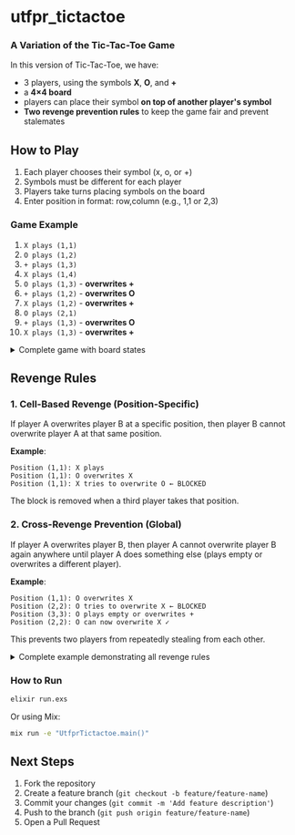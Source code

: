 # utfpr_tictactoe

### A Variation of the Tic-Tac-Toe Game

In this version of Tic-Tac-Toe, we have:

* 3 players, using the symbols **X**, **O**, and **+**
* a **4×4 board**
* players can place their symbol **on top of another player's symbol**
* **Two revenge prevention rules** to keep the game fair and prevent stalemates

## How to Play

1. Each player chooses their symbol (x, o, or +)
2. Symbols must be different for each player
3. Players take turns placing symbols on the board
4. Enter position in format: row,column (e.g., 1,1 or 2,3)

### Game Example

1. `X plays (1,1)`
2. `O plays (1,2)`
3. `+ plays (1,3)`
4. `X plays (1,4)`
5. `O plays (1,3)` - **overwrites \+**
6. `+ plays (1,2)` - **overwrites O**
7. `X plays (1,2)` - **overwrites \+**
8. `O plays (2,1)`
9. `+ plays (1,3)` - **overwrites O**
10. `X plays (1,3)` - **overwrites \+**

<details>
<summary>Complete game with board states</summary>

1. `X plays (1,1)`

|   | 1 | 2 | 3 | 4 |
|---|---|---|---|---|
| 1 | X |   |   |   |
| 2 |   |   |   |   |
| 3 |   |   |   |   |
| 4 |   |   |   |   |

2. `O plays (1,2)`

|   | 1 | 2 | 3 | 4 |
|---|---|---|---|---|
| 1 | X | O |   |   |
| 2 |   |   |   |   |
| 3 |   |   |   |   |
| 4 |   |   |   |   |

3. `+ plays (1,3)`

|   | 1 | 2 | 3 | 4 |
|---|---|---|---|---|
| 1 | X | O | + |   |
| 2 |   |   |   |   |
| 3 |   |   |   |   |
| 4 |   |   |   |   |

4. `X plays (1,4)`

|   | 1 | 2 | 3 | 4 |
|---|---|---|---|---|
| 1 | X | O | + | X |
| 2 |   |   |   |   |
| 3 |   |   |   |   |
| 4 |   |   |   |   |

5. `O plays (1,3)` - **overwrites +**

|   | 1 | 2 | 3 | 4 |
|---|---|---|---|---|
| 1 | X | O | O | X |
| 2 |   |   |   |   |
| 3 |   |   |   |   |
| 4 |   |   |   |   |

6. `+ plays (1,2)` - **overwrites O**

|   | 1 | 2 | 3 | 4 |
|---|---|---|---|---|
| 1 | X | + | O | X |
| 2 |   |   |   |   |
| 3 |   |   |   |   |
| 4 |   |   |   |   |

7. `X plays (1,2)` - **overwrites +**

|   | 1 | 2 | 3 | 4 |
|---|---|---|---|---|
| 1 | X | X | O | X |
| 2 |   |   |   |   |
| 3 |   |   |   |   |
| 4 |   |   |   |   |

8. `O plays (2,1)`

|   | 1 | 2 | 3 | 4 |
|---|---|---|---|---|
| 1 | X | X | O | X |
| 2 | O |   |   |   |
| 3 |   |   |   |   |
| 4 |   |   |   |   |

9. `+ plays (1,3)` - **overwrites O**

|   | 1 | 2 | 3 | 4 |
|---|---|---|---|---|
| 1 | X | X | + | X |
| 2 | O |   |   |   |
| 3 |   |   |   |   |
| 4 |   |   |   |   |

10. `X plays (1,3)` - **overwrites +**

|   | 1 | 2 | 3 | 4 |
|---|---|---|---|---|
| 1 | X | X | X | X |
| 2 | O |   |   |   |
| 3 |   |   |   |   |
| 4 |   |   |   |   |

**Winner: X** (row 1 complete)

</details>

## Revenge Rules

### 1. Cell-Based Revenge (Position-Specific)

If player A overwrites player B at a specific position, then player B cannot overwrite player A at that same position.

**Example**:
```
Position (1,1): X plays
Position (1,1): O overwrites X
Position (1,1): X tries to overwrite O ← BLOCKED
```

The block is removed when a third player takes that position.

### 2. Cross-Revenge Prevention (Global)

If player A overwrites player B, then player A cannot overwrite player B again anywhere until player A does something else (plays empty or overwrites a different player).

**Example**:
```
Position (1,1): O overwrites X
Position (2,2): O tries to overwrite X ← BLOCKED
Position (3,3): O plays empty or overwrites +
Position (2,2): O can now overwrite X ✓
```

This prevents two players from repeatedly stealing from each other.

<details>
<summary>Complete example demonstrating all revenge rules</summary>

**Turn 1 - X plays (1,1)**

|   | 1 | 2 | 3 | 4 |
|---|---|---|---|---|
| 1 | X |   |   |   |
| 2 |   |   |   |   |
| 3 |   |   |   |   |
| 4 |   |   |   |   |

**Turn 2 - O plays (1,1)** - overwrites X

|   | 1 | 2 | 3 | 4 |
|---|---|---|---|---|
| 1 | O |   |   |   |
| 2 |   |   |   |   |
| 3 |   |   |   |   |
| 4 |   |   |   |   |

*O's last_steal = X*

**Turn 3 - \+ plays (2,1)**

|   | 1 | 2 | 3 | 4 |
|---|---|---|---|---|
| 1 | O |   |   |   |
| 2 | + |   |   |   |
| 3 |   |   |   |   |
| 4 |   |   |   |   |

**Turn 4 - X tries (1,1)** - **BLOCKED by cell revenge**, plays (1,2) instead

|   | 1 | 2 | 3 | 4 |
|---|---|---|---|---|
| 1 | O | X |   |   |
| 2 | + |   |   |   |
| 3 |   |   |   |   |
| 4 |   |   |   |   |

*Cell revenge: X cannot retake (1,1)*

**Turn 5 - O tries (1,2)** - **BLOCKED by cross-revenge**, plays (2,2) instead

|   | 1 | 2 | 3 | 4 |
|---|---|---|---|---|
| 1 | O | X |   |   |
| 2 | + | O |   |   |
| 3 |   |   |   |   |
| 4 |   |   |   |   |

*Cross-revenge: O cannot steal from X again (O's last_steal = X)*

**Turn 6 - \+ plays (1,1)** - overwrites O

|   | 1 | 2 | 3 | 4 |
|---|---|---|---|---|
| 1 | + | X |   |   |
| 2 | + | O |   |   |
| 3 |   |   |   |   |
| 4 |   |   |   |   |

*Cell history at (1,1) changes - cell revenge cleared for X take from O and vice-versa, but not for O retake from \+*

*\+'s last_steal = O*

**Turn 7 - X plays (1,1)** - **ALLOWED** (cell revenge cleared)

|   | 1 | 2 | 3 | 4 |
|---|---|---|---|---|
| 1 | X | X |   |   |
| 2 | + | O |   |   |
| 3 |   |   |   |   |
| 4 |   |   |   |   |

*X's last_steal = \+*

**Turn 8 - O plays (3,1)** - empty cell

|   | 1 | 2 | 3 | 4 |
|---|---|---|---|---|
| 1 | X | X |   |   |
| 2 | + | O |   |   |
| 3 | O |   |   |   |
| 4 |   |   |   |   |

*O's played empty, cross-revenge cleared*

**Turn 9 - \+ plays (2,2)** - overwrites O

|   | 1 | 2 | 3 | 4 |
|---|---|---|---|---|
| 1 | X | X |   |   |
| 2 | + | + |   |   |
| 3 | O |   |   |   |
| 4 |   |   |   |   |

**Turn 10 - X plays (1,2)** - overwrites X (own symbol, blocked), plays (3,1) instead - overwrites O

|   | 1 | 2 | 3 | 4 |
|---|---|---|---|---|
| 1 | X | X |   |   |
| 2 | + | + |   |   |
| 3 | X |   |   |   |
| 4 |   |   |   |   |

**Turn 11 - O tries (3,1)** - **BLOCKED by cell revenge**, plays (1,2) instead - **ALLOWED** (cross-revenge cleared)

|   | 1 | 2 | 3 | 4 |
|---|---|---|---|---|
| 1 | X | O |   |   |
| 2 | + | + |   |   |
| 3 | X |   |   |   |
| 4 |   |   |   |   |

</details>

### How to Run

```bash
elixir run.exs
```

Or using Mix:

```bash
mix run -e "UtfprTictactoe.main()"
```

## Next Steps

1. Fork the repository
2. Create a feature branch (`git checkout -b feature/feature-name`)
3. Commit your changes (`git commit -m 'Add feature description'`)
4. Push to the branch (`git push origin feature/feature-name`)
5. Open a Pull Request
